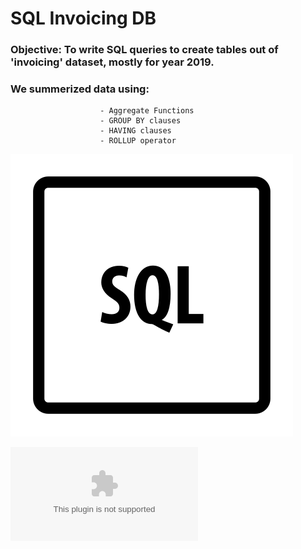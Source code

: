 # SQL Invoicing DB

### Objective: To write SQL queries to create tables out of 'invoicing' dataset, mostly for year 2019.

### We summerized data using:
                        - Aggregate Functions
                        - GROUP BY clauses
                        - HAVING clauses
                        - ROLLUP operator

![SQL Icon](https://github.com/Naarestan/SQL_Invoicing_DB/blob/main/sql.png)


![Invoicing_Paid_more](https://github.com/Naarestan/SQL_Invoicing_DB/blob/main/Paid_more_than_%24100_in_VA_State.sql.csv)
